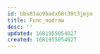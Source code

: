 ```yaml
---
id: bbs83ao9badx68t39t3jmjm
title: Func_nodraw
desc: ''
updated: 1681955054027
created: 1681955054027
---
```

